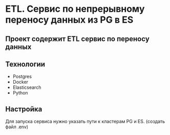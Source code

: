 # ETL. Сервис по непрерывному переносу данных из PG  в ES

## Проект содержит ETL сервис по переносу данных

## Технологии
 - Postgres
 - Docker
 - Elasticsearch
 - Python

## Настройка
Для запуска сервиса нужно указать пути к кластерам PG и ES. (создать файл .env)

